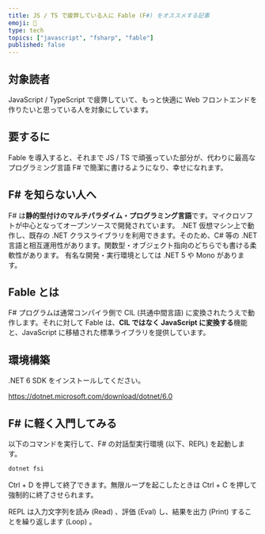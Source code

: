 ```yaml
---
title: JS / TS で疲弊している人に Fable (F#) をオススメする記事
emoji: 💙
type: tech
topics: ["javascript", "fsharp", "fable"]
published: false
---
```


## 対象読者

JavaScript / TypeScript で疲弊していて、もっと快適に Web フロントエンドを作りたいと思っている人を対象にしています。

## 要するに

Fable を導入すると、それまで JS / TS で頑張っていた部分が、代わりに最高なプログラミング言語 F# で簡潔に書けるようになり、幸せになれます。

## F# を知らない人へ

F# は**静的型付けのマルチパラダイム・プログラミング言語**です。マイクロソフトが中心となってオープンソースで開発されています。
.NET 仮想マシン上で動作し、既存の .NET クラスライブラリを利用できます。そのため、C# 等の .NET 言語と相互運用性があります。関数型・オブジェクト指向のどちらでも書ける柔軟性があります。
有名な開発・実行環境としては .NET 5 や Mono があります。

## Fable とは

F# プログラムは通常コンパイラ側で CIL (共通中間言語) に変換されたうえで動作します。それに対して Fable は、**CIL ではなく JavaScript に変換する**機能と、JavaScript に移植された標準ライブラリを提供しています。

## 環境構築

.NET 6 SDK をインストールしてください。

https://dotnet.microsoft.com/download/dotnet/6.0

## F# に軽く入門してみる

以下のコマンドを実行して、F# の対話型実行環境 (以下、REPL) を起動します。

```bash
dotnet fsi
```

Ctrl + D を押して終了できます。無限ループを起こしたときは Ctrl + C を押して強制的に終了させられます。 

REPL は入力文字列を読み (Read) 、評価 (Eval) し、結果を出力 (Print) することを繰り返します (Loop) 。
